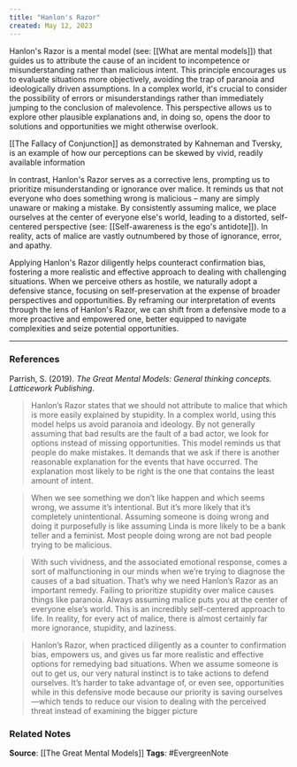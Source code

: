 ```yaml
---
title: "Hanlon's Razor"
created: May 12, 2023
---
```


Hanlon's Razor is a mental model (see: [[What are mental models]]) that guides us to attribute the cause of an incident to incompetence or misunderstanding rather than malicious intent. This principle encourages us to evaluate situations more objectively, avoiding the trap of paranoia and ideologically driven assumptions. In a complex world, it's crucial to consider the possibility of errors or misunderstandings rather than immediately jumping to the conclusion of malevolence. This perspective allows us to explore other plausible explanations and, in doing so, opens the door to solutions and opportunities we might otherwise overlook.

[[The Fallacy of Conjunction]] as demonstrated by Kahneman and Tversky, is an example of how our perceptions can be skewed by vivid, readily available information

In contrast, Hanlon's Razor serves as a corrective lens, prompting us to prioritize misunderstanding or ignorance over malice. It reminds us that not everyone who does something wrong is malicious – many are simply unaware or making a mistake. By consistently assuming malice, we place ourselves at the center of everyone else's world, leading to a distorted, self-centered perspective (see: [[Self-awareness is the ego's antidote]]). In reality, acts of malice are vastly outnumbered by those of ignorance, error, and apathy.

Applying Hanlon's Razor diligently helps counteract confirmation bias, fostering a more realistic and effective approach to dealing with challenging situations. When we perceive others as hostile, we naturally adopt a defensive stance, focusing on self-preservation at the expense of broader perspectives and opportunities. By reframing our interpretation of events through the lens of Hanlon's Razor, we can shift from a defensive mode to a more proactive and empowered one, better equipped to navigate complexities and seize potential opportunities.

---
### References

Parrish, S. (2019). _The Great Mental Models: General thinking concepts. Latticework Publishing_.

> Hanlon’s Razor states that we should not attribute to malice that which is more easily explained by stupidity. In a complex world, using this model helps us avoid paranoia and ideology. By not generally assuming that bad results are the fault of a bad actor, we look for options instead of missing opportunities. This model reminds us that people do make mistakes. It demands that we ask if there is another reasonable explanation for the events that have occurred. The explanation most likely to be right is the one that contains the least amount of intent. 

> When we see something we don’t like happen and which seems wrong, we assume it’s intentional. But it’s more likely that it’s completely unintentional. Assuming someone is doing wrong and doing it purposefully is like assuming Linda is more likely to be a bank teller and a feminist. Most people doing wrong are not bad people trying to be malicious.

> With such vividness, and the associated emotional response, comes a sort of malfunctioning in our minds when we’re trying to diagnose the causes of a bad situation. That’s why we need Hanlon’s Razor as an important remedy. Failing to prioritize stupidity over malice causes things like paranoia. Always assuming malice puts you at the center of everyone else’s world. This is an incredibly self-centered approach to life. In reality, for every act of malice, there is almost certainly far more ignorance, stupidity, and laziness.

> Hanlon’s Razor, when practiced diligently as a counter to confirmation bias, empowers us, and gives us far more realistic and effective options for remedying bad situations. When we assume someone is out to get us, our very natural instinct is to take actions to defend ourselves. It’s harder to take advantage of, or even see, opportunities while in this defensive mode because our priority is saving ourselves—which tends to reduce our vision to dealing with the perceived threat instead of examining the bigger picture

### Related Notes
**Source**: [[The Great Mental Models]]
**Tags**: #EvergreenNote
